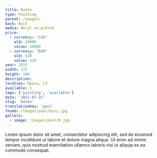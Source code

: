 ```yaml
---
title: Bazén
type: Painting
parent: /images/
back: Back
media: Akryl na plátně
price:
  - currency: "CZK"
    old: 20000
    value: 10000
  - currency: "EUR"
    old: 820
    value: 410
year: 2015
width: 175
height: 100
description: 
location: Opava, CZ
available: 1
tags: ['painting', 'available']
date: '2021-07-15'
slug: 'bazen'
translationKey: 'pool'
thumb: /images/pool/mini.jpg
gallery:
  - image: /images/pool/0.jpg
---
```

Lorem ipsum dolor sit amet, consectetur adipiscing elit, sed do eiusmod tempor incididunt ut labore et dolore magna aliqua. Ut enim ad minim veniam, quis nostrud exercitation ullamco laboris nisi ut aliquip ex ea commodo consequat.

